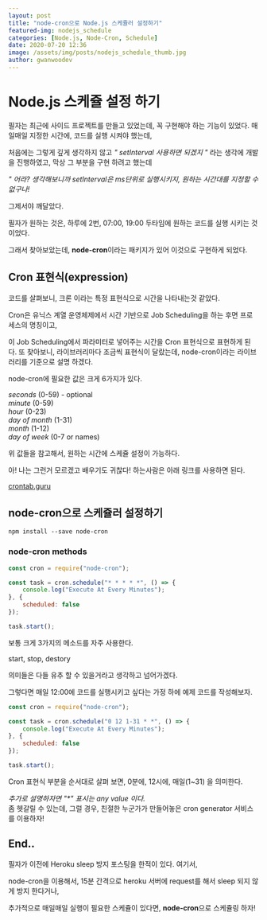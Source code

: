 ```yaml
---
layout: post
title: "node-cron으로 Node.js 스케쥴러 설정하기"
featured-img: nodejs_schedule
categories: [Node.js, Node-Cron, Schedule]
date: 2020-07-20 12:36
image: /assets/img/posts/nodejs_schedule_thumb.jpg
author: gwanwoodev
---
```


# Node.js 스케쥴 설정 하기

필자는 최근에 사이드 프로젝트를 만들고 있었는데, 꼭 구현해야 하는 기능이 있었다.
매일매일 지정한 시간에, 코드를 실행 시켜야 했는데,

처음에는 그렇게 깊게 생각하지 않고 <i>" setInterval 사용하면 되겠지 "</i> 라는 생각에 개발을 진행하였고, 막상 그 부분을 구현 하려고 했는데

<i>" 어라? 생각해보니까 setInterval은 ms단위로 실행시키지, 원하는 시간대를 지정할 수 없구나! </i>

그제서야 깨달았다.

필자가 원하는 것은, 하루에 2번, 07:00, 19:00 두타임에 원하는 코드를 실행 시키는 것이었다.

그래서 찾아보았는데, <b>node-cron</b>이라는 패키지가 있어 이것으로 구현하게 되었다.

## Cron 표현식(expression)

코드를 살펴보니, 크론 이라는 특정 표현식으로 시간을 나타내는것 같았다.

Cron은 유닉스 계열 운영체제에서 시간 기반으로 Job Scheduling을 하는 후면 프로세스의 명칭이고,

이 Job Scheduling에서 파라미터로 넣어주는 시간을 Cron 표현식으로 표현하게 된다.
또 찾아보니, 라이브러리마다 조금씩 표현식이 달랐는데, node-cron이라는 라이브러리를 기준으로 설명 하겠다.

node-cron에 필요한 값은 크게 6가지가 있다.

<i> seconds </i>(0-59) - optional<br>
<i> minute </i>(0-59)<br>
<i> hour </i>(0-23)<br>
<i> day of month </i>(1-31)<br>
<i> month </i>(1-12)<br>
<i> day of week </i>(0-7 or names)<br>

위 값들을 참고해서, 원하는 시간에 스케쥴 설정이 가능하다.

아! 나는 그런거 모르겠고 배우기도 귀찮다! 하는사람은 아래 링크를 사용하면 된다.

[crontab.guru](https://crontab.guru/)

## node-cron으로 스케쥴러 설정하기

```terminal
npm install --save node-cron
```

### node-cron methods

```javascript
const cron = require("node-cron");

const task = cron.schedule("* * * * *", () => {
    console.log("Execute At Every Minutes");
}, {
    scheduled: false
});

task.start();
```

보통 크게 3가지의 메소드를 자주 사용한다.

start, stop, destory

의미들은 다들 유추 할 수 있을거라고 생각하고 넘어가겠다.

그렇다면 매일 12:00에 코드를 실행시키고 싶다는 가정 하에 예제 코드를 작성해보자.

```javascript
const cron = require("node-cron");

const task = cron.schedule("0 12 1-31 * *", () => {
    console.log("Execute At Every Minutes");
}, {
    scheduled: false
});

task.start();
```

Cron 표현식 부분을 순서대로 살펴 보면, 0분에, 12시에, 매일(1~31) 을 의미한다.

<i>추가로 설명하자면 "*" 표시는 any value 이다.</i>
<br>
좀 헷갈릴 수 있는데, 그럴 경우, 친절한 누군가가 만들어놓은 cron generator 서비스를 이용하자!

## End..

필자가 이전에 Heroku sleep 방지 포스팅을 한적이 있다. 여기서,

node-cron을 이용해서, 15분 간격으로 heroku 서버에 request를 해서 sleep 되지 않게 방지 한다거나, 

추가적으로 매일매일 실행이 필요한 스케쥴이 있다면, <b>node-cron</b>으로 스케쥴링 하자!

